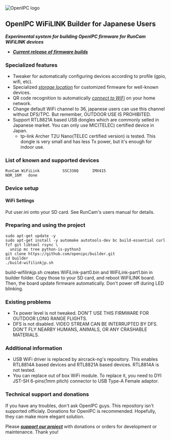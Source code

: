 ![OpenIPC logo][logo]

## OpenIPC WiFiLINK Builder for Japanese Users
**_Experimental system for building OpenIPC firmware for RunCam WiFiLINK devices_**
- **_[Current release of firmware builds](https://github.com/OpenIPC/builder/releases/tag/latest)_**


### Specialized features

- Tweaker for automatically configuring devices according to profile (gpio, wifi, etc).
- Specialized _[storage location](https://github.com/OpenIPC/builder/releases/tag/latest)_ for customized firmware for well-known devices.
- QR code recognition to automatically _[connect to WiFi](https://openipc.org/tools/qr-code-generator)_ on your home network.
- Change default WiFi channel to 36, japanese users can use this channel without DFS/TPC. But remember, OUTDOOR USE IS PROHIBITED.
- Support RTL8821A based USB dongles which are commonly selled in Japanese market. You can only use MIC(TELEC) certified device in Japan.
  - tp-link Archer T2U Nano(TELEC certified version) is tested. This dongle is very small and has less Tx power, but it's enough for indoor use.

### List of known and supported devices

```
RunCam WiFiLink          SSC338Q      IMX415                     NOR_16M   done
```


### Device setup

#### WiFi Settings
Put user.ini onto your SD card. See RunCam's users manual for details.


### Preparing and using the project

```
sudo apt-get update -y
sudo apt-get install -y automake autotools-dev bc build-essential curl fzf git libtool rsync \
  unzip mc tree python-is-python3
git clone https://github.com/openipc/builder.git
cd builder
./build-wifilinkjp.sh
```

build-wifilinkjp.sh creates WiFiLink-part0.bin and WiFiLink-part1.bin in builder folder. Copy those to your SD card, and reboot WiFILINK board. Then, the board update firmware automatically. Don't power off during LED blinking.

### Existing problems

- Tx power level is not tweaked. DON'T USE THIS FIRMWARE FOR OUTDOOR LONG RANGE FLIGHTS.
- DFS is not disabled. VIDEO STREAM CAN BE INTERRUPTED BY DFS. DON'T FLY NEARBY HUMANS, ANIMALS, OR ANY CRASHABLE MATERIALS.

### Additional information

- USB WiFi driver is replaced by aircrack-ng's repository. This enables RTL8814A based devices and RTL8821A based devices. RTL8814A is not tested.
- You can replace out of box WiFi module. To replace it, you need to DYI JST-SH 6-pins(1mm pitch) connector to USB Type-A Female adaptor.

### Technical support and donations

If you have any troubles, don't ask OpenIPC guys. This repository isn't supported officialy.
Donations for OpenIPC is recommended. Hopefully, they can make more elegant solution.

Please **_[support our project](https://openipc.org/support-open-source)_** with donations or orders for development or maintenance. Thank you!

[logo]: https://openipc.org/assets/openipc-logo-black.svg
